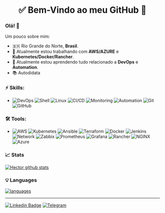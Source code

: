 <h1 align="center"> 
	✅ Bem-Vindo ao meu GitHub 🚀
</h1>

### Olá! 👋

<!--
**gb8may/gb8may** is a ✨ _special_ ✨ repository because its `README.md` (this file) appears on your GitHub profile.
-->

Um pouco sobre mim:

- 🇧🇷  Rio Grande do Norte, **Brasil**.
- 🔭  Atualmente estou trabalhando com **AWS/AZURE** e **Kubernetes/Docker/Rancher**.
- 🌱  Atualmente estou aprendendo tudo relacionado a **DevOps** e **Automation**.
- 📚  Autodidata

### ⚡ Skills:
- ![DevOps](https://img.shields.io/badge/-DevOps-yellowgreen) ![Shell](https://img.shields.io/badge/-Shell-4EAA25?&logo=gnu%20bash&logoColor=FFFFFF) ![Linux](https://img.shields.io/badge/-Linux-FCC624?&logo=linux&logoColor=FFFFFF) ![CI/CD](https://img.shields.io/badge/-CI/CD-yellowgreen) ![Monitoring](https://img.shields.io/badge/-Monitoring-red) ![Automation](https://img.shields.io/badge/-Automation-green) ![Git](https://img.shields.io/badge/-Git-F05032?&logo=git&logoColor=FFFFFF) ![GitHub](https://img.shields.io/badge/-GitHub-181717?&logo=GitHub&logoColor=FFFFFF)

### 🛠 Tools:
- ![AWS](https://img.shields.io/badge/-AWS-232F3E?&logo=amazon%20aws&logoColor=FFFFFF) ![Kubernetes](https://img.shields.io/badge/-Kubernetes-326CE5?&logo=kubernetes&logoColor=FFFFFF) ![Ansible](https://img.shields.io/badge/-Ansible-EE0000?&logo=ansible&logoColor=FFFFFF) ![Terraform](https://img.shields.io/badge/-Terraform-623CE4?&logo=terraform&logoColor=FFFFF) ![Docker](https://img.shields.io/badge/-Docker-2496ED?&logo=docker&logoColor=FFFFFF) ![Jenkins](https://img.shields.io/badge/-Jenkins-D24939?&logo=Jenkins&logoColor=FFFFFF) ![Network](https://img.shields.io/badge/-Network-brightgreen?&logo=Network&logoColor=FFFFFF) ![Zabbix](https://img.shields.io/badge/-Zabbix-F05032?&logo=zabbix&logoColor=FFFFFF) ![Prometheus](https://img.shields.io/badge/-Prometheus-E6522C?&logo=prometheus&logoColor=FFFFFF) ![Grafana](https://img.shields.io/badge/-Grafana-F46800?&logo=grafana&logoColor=FFFFFF) ![Rancher](https://img.shields.io/badge/-Rancher-0075A8?&logo=rancher&logoColor=FFFFFF) ![NGINX](https://img.shields.io/badge/-NGINX-009639?&logo=nginx&logoColor=FFFFFF) ![Azure](https://img.shields.io/badge/-Azure-0075A8?&logo=azure&logoColor=FFFFFF)

### 📈 Stats 
 
[![Hector github stats](https://github-readme-stats.vercel.app/api?username=hectorfilipy&theme=cobalt&show_icons=true)](https://github.com/hectorfilipy/github-readme-stats)

### 💡  Languages 
[![languages](https://github-readme-stats.vercel.app/api/top-langs/?username=hectorfilipy&layout=compact&theme=cobalt&show_icons=true)](https://github.com/anuraghazra/github-readme-stats)



<hr>

[![Linkedin Badge](https://img.shields.io/badge/-LinkedIn-blue?style=flat-square&logo=Linkedin&logoColor=white&link=https://www.linkedin.com/in/hectorfilipy/)](https://www.linkedin.com/in/hectorfilipy/)
 [![Telegram](https://img.shields.io/badge/-Telegram-26A5E4?&logo=telegram&logoColor=FFFFFF)](https://web.telegram.org/#/im?p=@hectorfilipy)
